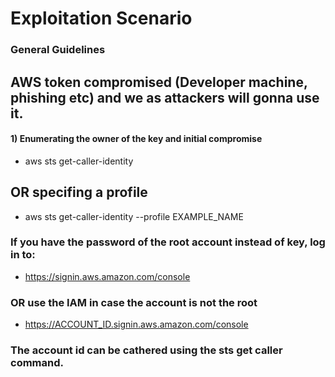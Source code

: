 # Exploitation Scenario

### General Guidelines

## AWS token compromised (Developer machine, phishing etc) and we as attackers will gonna use it.

#### 1) Enumerating the owner of the key and initial compromise

 - aws sts get-caller-identity

## OR specifing a profile

 - aws sts get-caller-identity --profile EXAMPLE_NAME

### If you have the password of the root account instead of key, log in to:

 - https://signin.aws.amazon.com/console

### OR use the IAM in case the account is not the root

 - https://ACCOUNT_ID.signin.aws.amazon.com/console

### The account id can be cathered using the sts get caller command.
